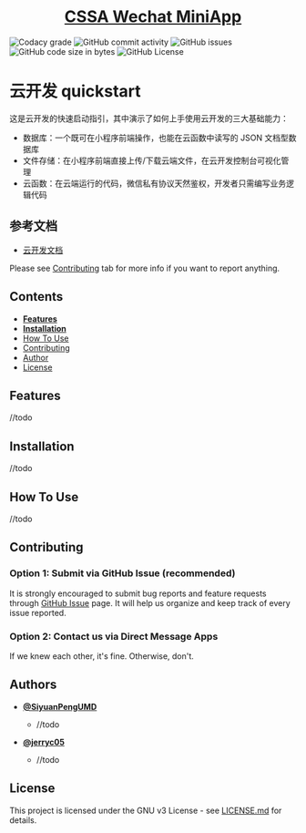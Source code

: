 <h1 align="center">
  <a href="https://github.com/SiyuanPengUMD/CSSA-MiniApp/">CSSA Wechat MiniApp</a>
</h1>

![Codacy grade](https://api.codacy.com/project/badge/Grade/8126695323e746c48e84aacc7f4fbd30?isInternal=true) ![GitHub commit activity](https://img.shields.io/github/commit-activity/y/SiyuanPengUMD/CSSA-MiniApp.svg) ![GitHub issues](https://img.shields.io/github/issues/SiyuanPengUMD/CSSA-MiniApp.svg) ![GitHub code size in bytes](https://img.shields.io/github/languages/code-size/SiyuanPengUMD/CSSA-MiniApp.svg) ![GitHub License](https://img.shields.io/github/license/SiyuanPengUMD/CSSA-MiniApp.svg)

# 云开发 quickstart

这是云开发的快速启动指引，其中演示了如何上手使用云开发的三大基础能力：

- 数据库：一个既可在小程序前端操作，也能在云函数中读写的 JSON 文档型数据库
- 文件存储：在小程序前端直接上传/下载云端文件，在云开发控制台可视化管理
- 云函数：在云端运行的代码，微信私有协议天然鉴权，开发者只需编写业务逻辑代码

## 参考文档

- [云开发文档](https://developers.weixin.qq.com/miniprogram/dev/wxcloud/basis/getting-started.html)

Please see [Contributing](#user-content-contributing) tab for more info if you want to report anything.

## Contents

-   [**Features**](#user-content-features)
-   [**Installation**](#user-content-installation)
-   [How To Use](#user-content-how-to-use)
-   [Contributing](#user-content-contributing)
-   [Author](#user-content-author)
-   [License](#user-content-license)

## Features

//todo

## Installation

//todo

## How To Use

//todo

## Contributing

### Option 1: Submit via GitHub Issue (recommended)

It is strongly encouraged to submit bug reports and feature requests through [GitHub Issue](https://github.com/SiyuanPengUMD/CSSA-MiniApp/issues) page. It will help us organize and keep track of every issue reported.

### Option 2: Contact us via Direct Message Apps

If we knew each other, it's fine. Otherwise, don't.

## Authors

-   **[@SiyuanPengUMD](<https://github.com/SiyuanPengUMD>)**
    -   //todo

-   **[@jerryc05](<https://github.com/jerryc05>)**
    -   //todo

## License

This project is licensed under the GNU v3 License - see [LICENSE.md](https://github.com/SiyuanPengUMD/CSSA-MiniApp/blob/master/LICENSE) for details.